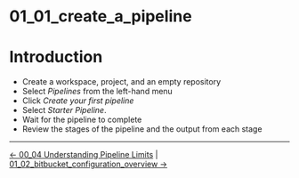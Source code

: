 # 01_01_create_a_pipeline

# Introduction
- Create a workspace, project, and an empty repository
- Select *Pipelines* from the left-hand menu
- Click *Create your first pipeline*
- Select *Starter Pipeline*.
- Wait for the pipeline to complete
- Review the stages of the pipeline and the output from each stage


<!-- FooterStart -->
---
[← 00_04 Understanding Pipeline Limits](../../ch0_intro/00_04_understanding_pipeline_limits/README.md) | [01_02_bitbucket_configuration_overview →](../01_02_bitbucket_piplines_configuration/README.md)
<!-- FooterEnd -->
